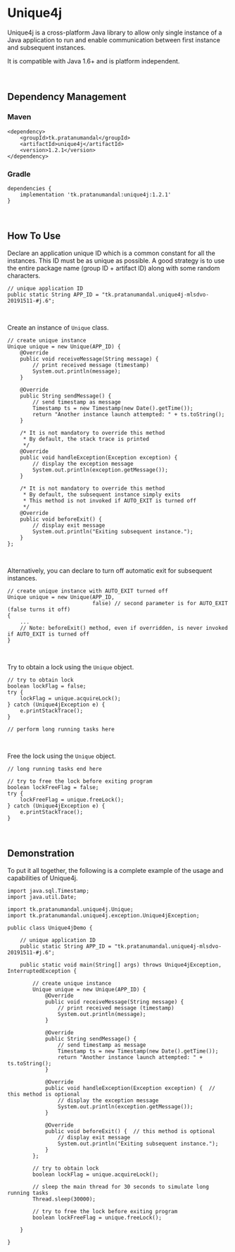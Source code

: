# Unique4j

Unique4j is a cross-platform Java library to allow only single instance of a Java application to run and enable communication between first instance and subsequent instances.

It is compatible with Java 1.6+ and is platform independent.

<br>

## Dependency Management

### Maven

    <dependency>
        <groupId>tk.pratanumandal</groupId>
        <artifactId>unique4j</artifactId>
        <version>1.2.1</version>
    </dependency>

### Gradle

    dependencies {
        implementation 'tk.pratanumandal:unique4j:1.2.1'
    }

<br>

## How To Use

Declare an application unique ID which is a common constant for all the instances. This ID must be as unique as possible. A good strategy is to use the entire package name (group ID + artifact ID) along with some random characters.

    // unique application ID
    public static String APP_ID = "tk.pratanumandal.unique4j-mlsdvo-20191511-#j.6";

<br>

Create an instance of <code>Unique</code> class.

    // create unique instance
    Unique unique = new Unique(APP_ID) {
        @Override
        public void receiveMessage(String message) {
            // print received message (timestamp)
            System.out.println(message);
        }

        @Override
        public String sendMessage() {
            // send timestamp as message
            Timestamp ts = new Timestamp(new Date().getTime());
            return "Another instance launch attempted: " + ts.toString();
        }
        
        /* It is not mandatory to override this method
         * By default, the stack trace is printed
         */
        @Override
        public void handleException(Exception exception) {
            // display the exception message
            System.out.println(exception.getMessage());
        }

        /* It is not mandatory to override this method
         * By default, the subsequent instance simply exits
         * This method is not invoked if AUTO_EXIT is turned off
         */
        @Override
        public void beforeExit() {
            // display exit message
            System.out.println("Exiting subsequent instance.");
        }
    };
   
<br>

Alternatively, you can declare to turn off automatic exit for subsequent instances.

    // create unique instance with AUTO_EXIT turned off
    Unique unique = new Unique(APP_ID,
                               false) // second parameter is for AUTO_EXIT (false turns it off)
    { 
        ...
        // Note: beforeExit() method, even if overridden, is never invoked if AUTO_EXIT is turned off
    }
    
<br>

Try to obtain a lock using the <code>Unique</code> object.
    
    // try to obtain lock
    boolean lockFlag = false;
    try {
        lockFlag = unique.acquireLock();
    } catch (Unique4jException e) {
        e.printStackTrace();
    }
    
    // perform long running tasks here
    
<br>

Free the lock using the <code>Unique</code> object.
    
    // long running tasks end here
    
    // try to free the lock before exiting program
    boolean lockFreeFlag = false;
    try {
        lockFreeFlag = unique.freeLock();
    } catch (Unique4jException e) {
        e.printStackTrace();
    }

<br>

## Demonstration

To put it all together, the following is a complete example of the usage and capabilities of Unique4j.

    import java.sql.Timestamp;
    import java.util.Date;
    
    import tk.pratanumandal.unique4j.Unique;
    import tk.pratanumandal.unique4j.exception.Unique4jException;
    
    public class Unique4jDemo {
    
        // unique application ID
        public static String APP_ID = "tk.pratanumandal.unique4j-mlsdvo-20191511-#j.6";

        public static void main(String[] args) throws Unique4jException, InterruptedException {

            // create unique instance
            Unique unique = new Unique(APP_ID) {
                @Override
                public void receiveMessage(String message) {
                    // print received message (timestamp)
                    System.out.println(message);
                }

                @Override
                public String sendMessage() {
                    // send timestamp as message
                    Timestamp ts = new Timestamp(new Date().getTime());
                    return "Another instance launch attempted: " + ts.toString();
                }

                @Override
                public void handleException(Exception exception) {  // this method is optional
                    // display the exception message
                    System.out.println(exception.getMessage());
                }

                @Override
                public void beforeExit() {  // this method is optional
                    // display exit message
                    System.out.println("Exiting subsequent instance.");
                }
            };

            // try to obtain lock
            boolean lockFlag = unique.acquireLock();

            // sleep the main thread for 30 seconds to simulate long running tasks
            Thread.sleep(30000);

            // try to free the lock before exiting program
            boolean lockFreeFlag = unique.freeLock();

        }
	
    }
